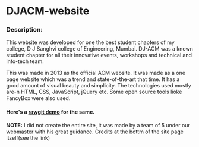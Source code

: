 # DJACM-website

<h3>Description:</h3>
This website was developed for one the best student chapters of my college, D J Sanghvi college of Engineering, Mumbai. DJ-ACM was a known student chapter for all their innovative events, workshops and technical and info-tech team.

This was made in 2013 as the official ACM website. It was made as a one page website which was a trend and state-of-the-art that time. It has a good amount of visual beauty and simplicity. 
The technologies used mostly are-n HTML, CSS, JavaScript, jQuery etc. 
Some open source tools lioke FancyBox were also used.

<h4>Here's a <a href="https://rawgit.com/sunnypatel165/DJACM-website/master/index.html">rawgit demo</a> for the same. </h4>



<b>NOTE:</b>
I did not create the entire site, it was made by a team of 5 under our webmaster with his great guidance. Credits at the bottm of the site page itself(see the link)

